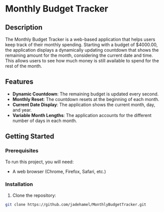 # Monthly Budget Tracker

## Description

The Monthly Budget Tracker is a web-based application that helps users keep track of their monthly spending. Starting with a budget of $4000.00, the application displays a dynamically updating countdown that shows the remaining amount for the month, considering the current date and time. This allows users to see how much money is still available to spend for the rest of the month.

## Features

- **Dynamic Countdown**: The remaining budget is updated every second.
- **Monthly Reset**: The countdown resets at the beginning of each month.
- **Current Date Display**: The application shows the current month, day, and year.
- **Variable Month Lengths**: The application accounts for the different number of days in each month.

## Getting Started

### Prerequisites

To run this project, you will need:

- A web browser (Chrome, Firefox, Safari, etc.)

### Installation

1. Clone the repository:

```bash
git clone https://github.com/jadehamel/MonthlyBudgetTracker.git

